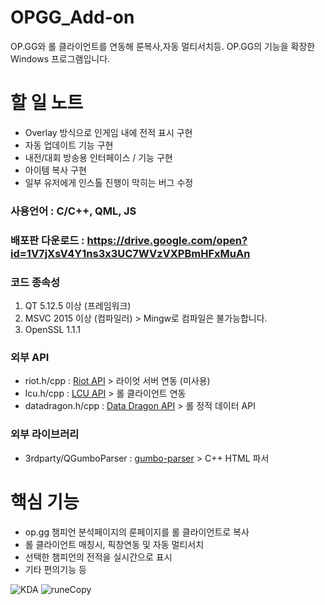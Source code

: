 # OPGG_Add-on
OP.GG와 롤 클라이언트를 연동해 룬복사,자동 멀티서치등. OP.GG의 기능을 확장한 Windows 프로그램입니다.

# 할 일 노트
  - Overlay 방식으로 인게임 내에 전적 표시 구현
  - 자동 업데이트 기능 구현
  - 내전/대회 방송용 인터페이스 / 기능 구현
  - 아이템 복사 구현
  - 일부 유저에게 인스톨 진행이 막히는 버그 수정

### 사용언어 : C/C++, QML, JS 


### 배포판 다운로드 : https://drive.google.com/open?id=1V7jXsV4Y1ns3x3UC7WVzVXPBmHFxMuAn


### 코드 종속성
1. QT 5.12.5 이상 (프레임워크)
2. MSVC 2015 이상 (컴파일러) > Mingw로 컴파일은 불가능합니다.
3. OpenSSL 1.1.1


### 외부 API
- riot.h/cpp : [Riot API](https://developer.riotgames.com/apis) > 라이엇 서버 연동 (미사용)
- lcu.h/cpp : [LCU API](https://riot-api-libraries.readthedocs.io/en/latest/lcu.html) > 롤 클라이언트 연동
- datadragon.h/cpp : [Data Dragon API](https://developer.riotgames.com/docs/lol#data-dragon) > 롤 정적 데이터 API


### 외부 라이브러리
- 3rdparty/QGumboParser : [gumbo-parser](https://github.com/google/gumbo-parser) > C++ HTML 파서


# 핵심 기능
- op.gg 챔피언 분석페이지의 룬페이지를 롤 클라이언트로 복사
- 롤 클라이언트 매칭시, 픽창연동 및 자동 멀티서치
- 선택한 챔피언의 전적을 실시간으로 표시
- 기타 편의기능 등

![KDA](https://user-images.githubusercontent.com/45027993/83393479-d01aee00-a431-11ea-95dc-491e62b075ae.JPG)
![runeCopy](https://user-images.githubusercontent.com/45027993/82983614-62cf1d80-a02b-11ea-94b4-d085744aab8c.png)

